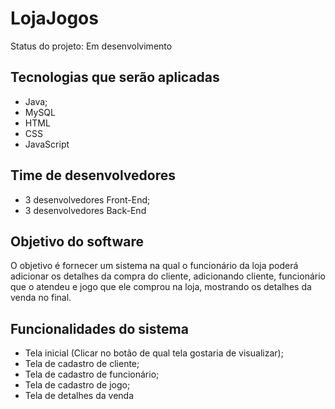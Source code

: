 # LojaJogos

Status do projeto: Em desenvolvimento

## Tecnologias que serão aplicadas
- Java;
- MySQL
- HTML
- CSS
- JavaScript

## Time de desenvolvedores
- 3 desenvolvedores Front-End;
- 3 desenvolvedores Back-End

## Objetivo do software
O objetivo é fornecer um sistema na qual o funcionário da loja poderá adicionar os detalhes da compra do cliente, adicionando cliente, funcionário que o atendeu e jogo que ele comprou na loja, mostrando os detalhes da venda no final.

## Funcionalidades do sistema
- Tela inicial (Clicar no botão de qual tela gostaria de visualizar);
- Tela de cadastro de cliente;
- Tela de cadastro de funcionário;
- Tela de cadastro de jogo;
- Tela de detalhes da venda
